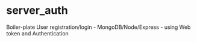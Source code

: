# server_auth
Boiler-plate User registration/login - MongoDB/Node/Express - using Web token and Authentication
